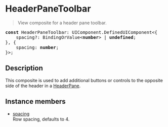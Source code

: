# HeaderPaneToolbar

> View composite for a header pane toolbar.

<pre class="docgen_signature"><b>const</b> HeaderPaneToolbar: UIComponent.DefinedUIComponent&lt;{<br>    spacing?: BindingOrValue&lt;<b>number</b>&gt; | <b>undefined</b>;<br>}, {<br>    spacing: <b>number</b>;<br>}&gt;;</pre>

## Description

This composite is used to add additional buttons or controls to the opposite side of the header in a [HeaderPane](HeaderPane.md).

## Instance members

- [<!--{ref:property}-->spacing](HeaderPaneToolbar_spacing.md) \
    Row spacing, defaults to 4.
